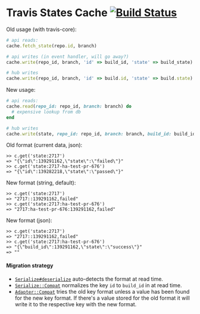 # Travis States Cache [![Build Status](https://travis-ci.org/travis-ci/travis-states-cache.svg?branch=master)](https://travis-ci.org/travis-ci/travis-states-cache)

Old usage (with travis-core):

```ruby
# api reads:
cache.fetch_state(repo.id, branch)

# api writes (in event handler, will go away?)
cache.write(repo_id, branch, 'id' => build_id, 'state' => build_state)

# hub writes
cache.write(repo_id, branch, 'id' => build.id, 'state' => build.state)
```

New usage:

```ruby
# api reads:
cache.read(repo_id: repo_id, branch: branch) do
  # expensive lookup from db
end

# hub writes
cache.write(state, repo_id: repo_id, branch: branch, build_id: build_id)
```

Old format (current data, json):

```
>> c.get('state:2717')
=> "{\"id\":139291162,\"state\":\"failed\"}"
>> c.get('state:2717-ha-test-pr-676')
=> "{\"id\":139282218,\"state\":\"passed\"}"
```

New format (string, default):

```
>> c.get('state:2717')
=> "2717::139291162,failed"
>> c.get('state:2717:ha-test-pr-676')
=> "2717:ha-test-pr-676:139291162,failed"
```

New format (json):

```
>> c.get('state:2717')
=> "2717::139291162,failed"
>> c.get('state:2717:ha-test-pr-676')
=> "{\"build_id\":139291162,\"state\":\"success\"}"
=> ""
```

#### Migration strategy

* [`Serialize#deserialize`](https://github.com/travis-ci/travis-states-cache/blob/master/lib/travis/states/cache/serialize.rb#L52) auto-detects the format at read time.
* [`Serialize::Compat`](https://github.com/travis-ci/travis-states-cache/blob/master/lib/travis/states/cache/serialize/compat.rb) normalizes the key `id` to `build_id` in  at read time.
* [`Adapter::Compat`](https://github.com/travis-ci/travis-states-cache/blob/master/lib/travis/states/cache/adapter/compat.rb#L8) tries the old key format unless a value has been found for the new key format. If there's a value stored for the old format it will write it to the respective key with the new format.
